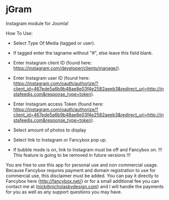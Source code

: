 # jGram
Instagram module for Joomla! 

How To Use:

- Select Type Of Media (tagged or user).

- If tagged enter the tagname without "#", else leave this field blank.

- Enter Instagram client ID (found here: https://instagram.com/developer/clients/manage/).

- Enter Instagram user ID (found here: https://instagram.com/oauth/authorize/?client_id=467ede5a6b9b48ae8e03f4e2582aeeb3&redirect_uri=http://instafeedjs.com&response_type=token).

- Enter Instagram access Token (found here: https://instagram.com/oauth/authorize/?client_id=467ede5a6b9b48ae8e03f4e2582aeeb3&redirect_uri=http://instafeedjs.com&response_type=token).

- Select amount of photos to display

- Select link to Instagram or Fancybox pop up.

- If bubble mode is on, link to Instagram must be off and Fancybox on. !!! This feature is going to be removed in future versions !!!


You are free to use this app for personal use and non commercial usage. Because Fancybox requries payment and domain registration to use for commercial use, this disclaimer must be added.  You can pay it directly to Fancybox here (http://fancybox.net/) or for a small additional fee you can contact me at (nick@nicholasbydesign.com) and I will handle the payments for you as well as any support questions you may have. 
